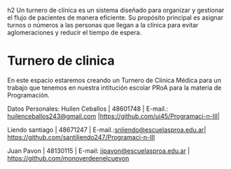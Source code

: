 h2 Un turnero de clínica es un sistema diseñado para organizar y gestionar el flujo de pacientes de manera eficiente. Su propósito principal es asignar turnos o números a las personas que llegan a la clínica para evitar aglomeraciones y reducir el tiempo de espera.

# Turnero de clinica
En este espacio estaremos creando un Turnero de Clinica Médica para un trabajo que tenemos en nuestra intitución escolar PRoA para la materia de Programación.

Datos Personales: Huilen Ceballos | 48601748 |
E-mail.: huilenceballos243@gmail.com |https://github.com/ui45/Programaci-n-III|

Liendo santiago | 48671247 |
E-mail.:snliendo@escuelasproa.edu.ar|
https://github.com/santiliendo247/Programaci-n-III

Juan Pavon | 48130115 |
E-mail: jipavon@escuelasproa.edu.ar |
https://github.com/monoverdeenelcuevon
